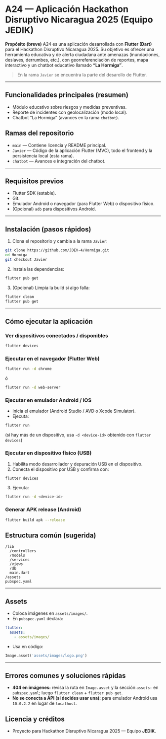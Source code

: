 # A24 — Aplicación Hackathon Disruptivo Nicaragua 2025 (Equipo JEDIK)

**Propósito (breve)**
A24 es una aplicación desarrollada con **Flutter (Dart)** para el Hackathon Disruptivo Nicaragua 2025. Su objetivo es ofrecer una herramienta educativa y de alerta ciudadana ante amenazas (inundaciones, deslaves, derrumbes, etc.), con georreferenciación de reportes, mapa interactivo y un chatbot educativo llamado **“La Hormiga”**.

> En la rama `Javier` se encuentra la parte del desarollo de Flutter.
---

## Funcionalidades principales (resumen)

* Módulo educativo sobre riesgos y medidas preventivas.
* Reporte de incidentes con geolocalización (modo local).
* Chatbot “La Hormiga” (avances en la rama `chatbot`).

## Ramas del repositorio

* `main` — Contiene licencia y README principal.
* `Javier` — Código de la aplicación Flutter (MVC), todo el frontend y la persistencia local (esta rama).
* `chatbot` — Avances e integración del chatbot.

---

## Requisitos previos

* Flutter SDK (estable).
* Git.
* Emulador Android o navegador (para Flutter Web) o dispositivo físico.
* (Opcional) `adb` para dispositivos Android.

---

## Instalación (pasos rápidos)

1. Clona el repositorio y cambia a la rama `Javier`:

```bash
git clone https://github.com/JDEV-4/Hormiga.git
cd Hormiga
git checkout Javier
```

2. Instala las dependencias:

```bash
flutter pub get
```

3. (Opcional) Limpia la build si algo falla:

```bash
flutter clean
flutter pub get
```

---

## Cómo ejecutar la aplicación

### Ver dispositivos conectados / disponibles

```bash
flutter devices
```

### Ejecutar en el navegador (Flutter Web)

```bash
flutter run -d chrome
```

ó

```bash
flutter run -d web-server
```

### Ejecutar en emulador Android / iOS

* Inicia el emulador (Android Studio / AVD o Xcode Simulator).
* Ejecuta:

```bash
flutter run
```

(si hay más de un dispositivo, usa `-d <device-id>` obtenido con `flutter devices`)

### Ejecutar en dispositivo físico (USB)

1. Habilita modo desarrollador y depuración USB en el dispositivo.
2. Conecta el dispositivo por USB y confirma con:

```bash
flutter devices
```

3. Ejecuta:

```bash
flutter run -d <device-id>
```

### Generar APK release (Android)

```bash
flutter build apk --release
```


## Estructura común (sugerida)

```
/lib
  /controllers
  /models
  /services
  /views
  /db
  main.dart
/assets
pubspec.yaml
```

---

## Assets

* Coloca imágenes en `assets/images/`.
* En `pubspec.yaml` declara:

```yaml
flutter:
  assets:
    - assets/images/
```
* Usa en código:
```dart
Image.asset('assets/images/logo.png')
```

---

## Errores comunes y soluciones rápidas

* **404 en imágenes:** revisa la ruta en `Image.asset` y la sección `assets:` en `pubspec.yaml`; luego `flutter clean` + `flutter pub get`.
* **No se conecta a API (si decides usar una):** para emulador Android usa `10.0.2.2` en lugar de `localhost`.



## Licencia y créditos

* Proyecto para Hackathon Disruptivo Nicaragua 2025 — Equipo **JEDIK**.
